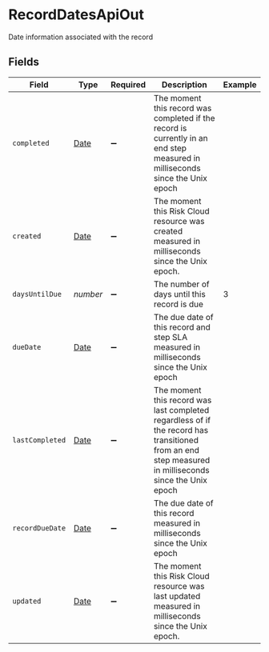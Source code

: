 # RecordDatesApiOut

Date information associated with the record


## Fields

| Field                                                                                                                                                 | Type                                                                                                                                                  | Required                                                                                                                                              | Description                                                                                                                                           | Example                                                                                                                                               |
| ----------------------------------------------------------------------------------------------------------------------------------------------------- | ----------------------------------------------------------------------------------------------------------------------------------------------------- | ----------------------------------------------------------------------------------------------------------------------------------------------------- | ----------------------------------------------------------------------------------------------------------------------------------------------------- | ----------------------------------------------------------------------------------------------------------------------------------------------------- |
| `completed`                                                                                                                                           | [Date](https://developer.mozilla.org/en-US/docs/Web/JavaScript/Reference/Global_Objects/Date)                                                         | :heavy_minus_sign:                                                                                                                                    | The moment this record was completed if the record is currently in an end step measured in milliseconds since the Unix epoch                          |                                                                                                                                                       |
| `created`                                                                                                                                             | [Date](https://developer.mozilla.org/en-US/docs/Web/JavaScript/Reference/Global_Objects/Date)                                                         | :heavy_minus_sign:                                                                                                                                    | The moment this Risk Cloud resource was created measured in milliseconds since the Unix epoch.                                                        |                                                                                                                                                       |
| `daysUntilDue`                                                                                                                                        | *number*                                                                                                                                              | :heavy_minus_sign:                                                                                                                                    | The number of days until this record is due                                                                                                           | 3                                                                                                                                                     |
| `dueDate`                                                                                                                                             | [Date](https://developer.mozilla.org/en-US/docs/Web/JavaScript/Reference/Global_Objects/Date)                                                         | :heavy_minus_sign:                                                                                                                                    | The due date of this record and step SLA measured in milliseconds since the Unix epoch                                                                |                                                                                                                                                       |
| `lastCompleted`                                                                                                                                       | [Date](https://developer.mozilla.org/en-US/docs/Web/JavaScript/Reference/Global_Objects/Date)                                                         | :heavy_minus_sign:                                                                                                                                    | The moment this record was last completed regardless of if the record has transitioned from an end step measured in milliseconds since the Unix epoch |                                                                                                                                                       |
| `recordDueDate`                                                                                                                                       | [Date](https://developer.mozilla.org/en-US/docs/Web/JavaScript/Reference/Global_Objects/Date)                                                         | :heavy_minus_sign:                                                                                                                                    | The due date of this record measured in milliseconds since the Unix epoch                                                                             |                                                                                                                                                       |
| `updated`                                                                                                                                             | [Date](https://developer.mozilla.org/en-US/docs/Web/JavaScript/Reference/Global_Objects/Date)                                                         | :heavy_minus_sign:                                                                                                                                    | The moment this Risk Cloud resource was last updated measured in milliseconds since the Unix epoch.                                                   |                                                                                                                                                       |